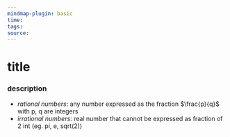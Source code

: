 ```yaml
---
mindmap-plugin: basic
time: 
tags: 
source:
---
```

# title
### description
- *rational numbers*: any number expressed as the fraction $\frac{p}{q}$ with p, q are integers 
- *irrational numbers*: real number that cannot be expressed as fraction of 2 int (eg. pi, e, sqrt(2))

